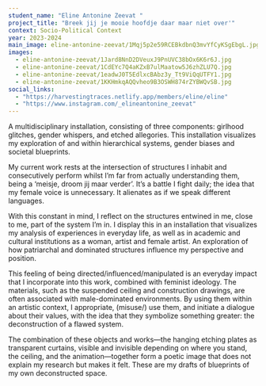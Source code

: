 ```yaml
---
student_name: "Eline Antonine Zeevat "
project_title: "Breek jij je mooie hoofdje daar maar niet over'"
context: Socio-Political Context
year: 2023-2024
main_image: eline-antonine-zeevat/1Mqj5p2e59RCEBkdbnQ3mvYfCyKSgEbgL.jpg
images:
  - eline-antonine-zeevat/1Jard8NnD2DVeuxJ9PnUVC38bOx6K6r6J.jpg
  - eline-antonine-zeevat/1CdEYc7Q4aKZxB7ulMaatow5J6zhZLU7Q.jpg
  - eline-antonine-zeevat/1eadwJ0T5EdlxcBAbz3y_Tt9ViQqUTFY1.jpg
  - eline-antonine-zeevat/1KKHmkqAQQvheo9B3OSWH874rZYBWQvSB.jpg
social_links:
  - "https://harvestingtraces.netlify.app/members/eline/eline"
  - "https://www.instagram.com/_elineantonine_zeevat"
---
```

A multidisciplinary installation, consisting of three components: girlhood glitches, gender whispers, and etched allegories. This installation visualizes my exploration of and within hierarchical systems, gender biases and societal blueprints.

My current work rests at the intersection of structures I inhabit and consecutively perform whilst I’m far from actually understanding them, being a ‘meisje, droom jij maar verder’. It’s a battle I fight daily; the idea that my female voice is unnecessary. It alienates as if we speak different languages.

With this constant in mind, I reflect on the structures entwined in me, close to me, part of the system I’m in. I display this in an installation that visualizes my analysis of experiences in everyday life, as well as in academic and cultural institutions as a woman, artist and female artist. An exploration of how patriarchal and dominated structures influence my perspective and position.

This feeling of being directed/influenced/manipulated is an everyday impact that I incorporate into this work, combined with feminist ideology. The materials, such as the suspended ceiling and construction drawings, are often associated with male-dominated environments. By using them within an artistic context, I appropriate, (misuse/) use them, and initiate a dialogue about their values, with the idea that they symbolize something greater: the deconstruction of a flawed system.

The combination of these objects and works—the hanging etching plates as transparent curtains, visible and invisible depending on where you stand, the ceiling, and the animation—together form a poetic image that does not explain my research but makes it felt. These are my drafts of blueprints of my own deconstructed space.
